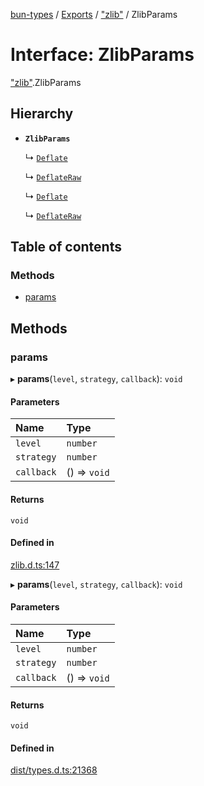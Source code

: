 [bun-types](../README.md) / [Exports](../modules.md) / ["zlib"](../modules/zlib_.md) / ZlibParams

# Interface: ZlibParams

["zlib"](../modules/zlib_.md).ZlibParams

## Hierarchy

- **`ZlibParams`**

  ↳ [`Deflate`](zlib_.Deflate-1.md)

  ↳ [`DeflateRaw`](zlib_.DeflateRaw-1.md)

  ↳ [`Deflate`](node_zlib_.Deflate-1.md)

  ↳ [`DeflateRaw`](node_zlib_.DeflateRaw-1.md)

## Table of contents

### Methods

- [params](zlib_.ZlibParams.md#params)

## Methods

### params

▸ **params**(`level`, `strategy`, `callback`): `void`

#### Parameters

| Name | Type |
| :------ | :------ |
| `level` | `number` |
| `strategy` | `number` |
| `callback` | () => `void` |

#### Returns

`void`

#### Defined in

[zlib.d.ts:147](https://github.com/valgaze/bun-types/blob/5e53f27/zlib.d.ts#L147)

▸ **params**(`level`, `strategy`, `callback`): `void`

#### Parameters

| Name | Type |
| :------ | :------ |
| `level` | `number` |
| `strategy` | `number` |
| `callback` | () => `void` |

#### Returns

`void`

#### Defined in

[dist/types.d.ts:21368](https://github.com/valgaze/bun-types/blob/5e53f27/dist/types.d.ts#L21368)
